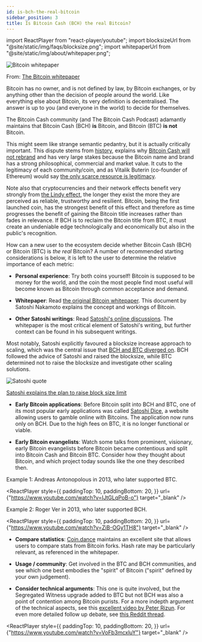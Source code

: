 ```yaml
---
id: is-bch-the-real-bitcoin
sidebar_position: 3
title: Is Bitcoin Cash (BCH) the real Bitcoin?
---
```


import ReactPlayer from "react-player/youtube";
import blocksizeUrl from "@site/static/img/faqs/blocksize.png";
import whitepaperUrl from "@site/static/img/about/whitepaper.png";

<img src={whitepaperUrl} alt="Bitcoin whitepaper" />

From: [The Bitcoin whitepaper](/bitcoin.pdf)

Bitcoin has no owner, and is not defined by law, by Bitcoin exchanges, or by anything other than the decision of people around the world. Like everything else about Bitcoin, its very definition is decentralised. The answer is up to you (and everyone in the world) to decide for themselves.

The Bitcoin Cash community (and The Bitcoin Cash Podcast) adamantly maintains that Bitcoin Cash (BCH) **is** Bitcoin, and Bitcoin (BTC) **is not** Bitcoin.

This might seem like strange semantic pedantry, but it is actually critically important. This dispute stems from [history](/start#episode-8-of-10-bitcoin-cash), explains why [Bitcoin Cash will not rebrand](/faqs/BCH/will-bitcoin-cash-rebrand) and has very large stakes because the Bitcoin name and brand has a strong philosophical, commercial and market value. It cuts to the legitimacy of each community/coin, and as Vitalik Buterin (co-founder of Ethereum) would say [the only scarce resource is legitimacy](https://vitalik.ca/general/2021/03/23/legitimacy.html).

Note also that cryptocurrencies and their network effects benefit very strongly from [the Lindy effect](https://en.wikipedia.org/wiki/Lindy_effect), the longer they exist the more they are perceived as reliable, trustworthy and resilient. Bitcoin, being the first launched coin, has the strongest benefit of this effect and therefore as time progresses the benefit of gaining the Bitcoin title increases rather than fades in relevance. If BCH is to reclaim the Bitcoin title from BTC, it must create an undeniable edge technologically and economically but also in the public's recognition.

How can a new user to the ecosystem decide whether Bitcoin Cash (BCH) or Bitcoin (BTC) is _the real_ Bitcoin? A number of recommended starting considerations is below, it is left to the user to determine the relative importance of each metric:

- **Personal experience**: Try both coins yourself! Bitcoin is supposed to be money for the world, and the coin the most people find most useful will become known as Bitcoin through common acceptance and demand.

- **Whitepaper**: Read [the original Bitcoin whitepaper](/bitcoin.pdf). This document by Satoshi Nakamoto explains the concept and workings of Bitcoin.

- **Other Satoshi writings**: Read [Satoshi's online discussions](https://satoshi.nakamotoinstitute.org/). The whitepaper is the most critical element of Satoshi's writing, but further context can be found in his subsequent writings.

Most notably, Satoshi explicitly favoured a blocksize increase approach to scaling, which was the central issue that [BCH and BTC diverged on](/start#episode-8-of-10-bitcoin-cash). BCH followed the advice of Satoshi and raised the blocksize, while BTC determined not to raise the blocksize and investigate other scaling solutions.

<img src={blocksizeUrl} alt="Satoshi quote" />

[Satoshi explains the plan to raise block size limit](https://bitcointalk.org/index.php?topic=1347.msg15366#msg15366)

- **Early Bitcoin applications**: Before Bitcoin split into BCH and BTC, one of its most popular early applications was called [Satoshi Dice](https://satoshidice.com/), a website allowing users to gamble online with Bitcoins. The application now runs only on BCH. Due to the high fees on BTC, it is no longer functional or viable.

- **Early Bitcoin evangelists**: Watch some talks from prominent, visionary, early Bitcoin evangelists before Bitcoin became contentious and split into Bitcoin Cash and Bitcoin BTC. Consider how they thought about Bitcoin, and which project today sounds like the one they described then.

Example 1: Andreas Antonopolous in 2013, who later supported BTC.

<ReactPlayer
style={{
      paddingTop: 10,
      paddingBottom: 20,
    }}
url={"https://www.youtube.com/watch?v=IJtGLqPoB-o"}
target="\_blank"
/>

Example 2: Roger Ver in 2013, who later supported BCH.

<ReactPlayer
style={{
      paddingTop: 10,
      paddingBottom: 20,
    }}
url={"https://www.youtube.com/watch?v=ZiB-OGy1TH8"}
target="\_blank"
/>

- **Compare statistics**: [Coin.dance](https://coin.dance/) maintains an excellent site that allows users to compare stats from Bitcoin forks. Hash rate may be particularly relevant, as referenced in the whitepaper.

- **Usage / community**: Get involved in the BTC and BCH communities, and see which one best embodies the "spirit" of Bitcoin ("spirit" defined by your own judgement).

- **Consider technical arguments**: This one is quite involved, but the Segregated Witness upgrade added to BTC but not BCH was also a point of contention among Bitcoin purists. For a more indepth argument of the technical aspects, see this [excellent video by Peter Rizun](https://www.youtube.com/watch?v=VoFb3mcxluY). For even more detailed follow up debate, see [this Reddit thread](https://www.reddit.com/r/btc/comments/d15wjd/history_lesson_dr_peter_rizun_segwit_coins_are/ezi624w/?context=10000).

<ReactPlayer
style={{
      paddingTop: 10,
      paddingBottom: 20,
    }}
url={"https://www.youtube.com/watch?v=VoFb3mcxluY"}
target="\_blank"
/>

